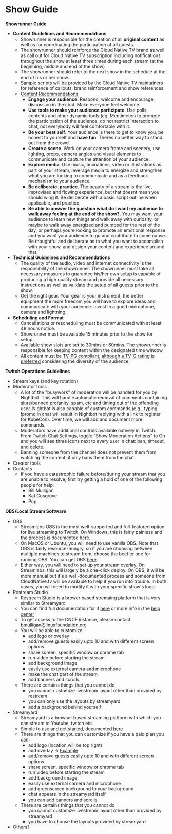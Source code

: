 # Show Guide

**Showrunner Guide**

*   **Content Guidelines and Recommendations**
    *   Showrunner is responsible for the creation of all **original content** as well as for coordinating the participation of all guests.
    *   The showrunner should reinforce the Cloud Native TV brand as well as call out for Cloud Native TV subscription including notifications throughout the show at least three times during each stream (at the beginning, middle and end of the show)
    *   The showrunner should refer to the next show in the schedule at the end of his or her show.
    *   Sample scripts will be provided by the Cloud Native TV maintainers for reference of callouts, brand reinforcement and show references.
    *   <span style="text-decoration:underline;">Content Recommendations</span>
        *   **Engage your audience**. Respond, welcome and encourage discussion in the chat. Make everyone feel welcome.
        *   **Use tools to make your audience participate**. Use polls, contents and other dynamic tools (eg. Mentimeter) to promote the participation of the audience, do not restrict interaction to chat, not everybody will feel comfortable with it.
        *   **Be your best self**. Your audience is there to get to know you, be honest to yourself and **have fun**. Theres no better way to stand out from the crowd.
        *   **Create a scene**. Work on your camera frame and scenery, use lighting, props, camera angles and visual elements to communicate and capture the attention of your audience.
        *   **Explore media**. Use music, animations, video or illustrations as part of your stream, leverage media to energize and strengthen what you are looking to communicate and as a feedback mechanism to your audience.
        *   **Be deliberate, practice**. The beauty of a stream is the live, improvised and flowing experience, but that doesnt mean you should wing it. Be deliberate with a basic script outline when applicable, and practice.
        *   **Be able to answer the question what do I want my audience to walk away feeling at the end of the show?**. You may want your audience to learn new things and walk away with curiosity, or maybe  to walk away energized and pumped for the rest of the day, or perhaps youre looking to promote an emotional response and you want your audience to go and contribute to some cause. Be thoughtful and deliberate as to what you want to accomplish with your show, and design your content and experience around that.
*   **Technical Guidelines and Recommendations**
    *   The quality of the audio, video and internet connectivity is the responsibility of the showrunner. The showrunner must take all necessary measures to guarantee his/her own setup is capable of producing a high quality stream and provide all necessary instructions as well as validate the setup of all guests prior to the show.
    *   Get the right gear. Your gear is your instrument, the better equipment the more freedom you will have to explore ideas and communicate with your audience. Invest in a good microphone, camera and lightning.
*   **Scheduling and Format**
    *   Cancellations or rescheduling must be communicated with at least 48 hours notice.
    *   Showrunner must be available 15 minutes prior to the show for setup.
    *   Available show slots are set to 30mins or 60mins. The showrunner is responsible for keeping content within the designated time window.
    *   All content must be [TV-PG compliant, although a TV-G rating is preferred](https://rating-system.fandom.com/wiki/TV_Parental_Guidelines) considering the diversity of the audience. 

**Twitch Operations Guidelines**

- Stream keys (and key rotation)
- Moderator tools
  - A lot of the &quot;busywork&quot; of moderation will be handled for you by Nightbot. This will handle automatic removal of comments containing slurs/banned profanity, spam, etc and timing out of the offending user. Nightbot is also capable of custom commands (e.g., typing !promo in chat will result in Nightbot replying with a link to register for KubeCon). Over time, we will add and document more commands.
  - Moderators have additional controls available natively in Twitch. From Twitch Chat Settings, toggle &quot;Show Moderation Actions&quot; to On and you will see three icons next to every user in chat: ban, timeout, and delete.
  - Banning someone from the channel does not prevent them from watching the content; it only bans them from the chat.
- Creator tools
- Contacts
  - If you have a catastrophic failure before/during your stream that you are unable to resolve, first try getting a hold of one of the following people for help:
    - Bill Mulligan
    - Kat Cosgrove
    - Pop

**OBS/Local Stream Software**

- OBS
  - Streamlabs OBS is the most well-supported and full-featured option for live streaming to Twitch. On Windows, this is fairly painless and the process is documented [here](https://streamlabs.com/content-hub/post/getting-started-with-streamlabs-obs).
  - On MacOS or Ubuntu, you will need to use vanilla OBS. Note that OBS is fairly resource-hungry, so if you are choosing between multiple machines to stream from, choose the beefier one for running OBS. You can get OBS [here](https://obsproject.com/)
  - Either way, you will need to set up your stream overlay. On Streamlabs, this will largely be a one-click deploy. On OBS, it will be more manual but it&#39;s a well-documented process and someone from CloudNative.tv will be available to help if you run into trouble. In both cases, you will need to modify it with your specific show&#39;s logo.
- Restream Studio
  - Restream Studio is a brower based stremaing platform that is very similar to Streamyard
  - You can find full documentation for it [here](https://restream.io/blog/restream-studio-everything-you-need-to-know/) or more info in the [help center](https://support.restream.io/en/collections/1623532-restream-studio)
  - To get access to the CNCF instance, please contact bmulligan@linuxfoundation.org
  - You will be able to customize:
    -  add logo or overlay
    -  add/remove guests easily upto 10 and with different screen options 
    -  share screen, specific window or chrome tab
    -  run video before starting the stream
    -  add background image 
    -  easily use external camera and microphone
    -  make the chat part of the stream
    -  add banners and scrolls
  - There are certains things that you cannot do 
    - you cannot customize livestream layout other than provided by restream
    - you can only use the layouts by streamyard
    - add a background behind yourself
- Streamyard
  - Streamyard is a browser based streaming platform with which you can stream to Youtube, twitch etc. 
  - Simple to use and get started, documented [here](https://streamyard.com/resources/docs/getting-started/)
  - There are things that you can customize if you have a paid plan you can:
    -  add logo (location will be top right)
    -  add overlay -> [Example](https://streamertemplates.com/)
    -  add/remove guests easily upto 10 and with different screen options 
    -  share screen, specific window or chrome tab
    -  run video before starting the stream
    -  add background image 
    -  easily use external camera and microphone
    -  add greenscreen background to your background 
    -  chat appears in the streamyard itself
    -  you can add banners and scrolls 
  - There are certains things that you cannot do 
    - you cannot customize livestream layout other than provided by streamyard
    - you have to choose the layouts provided by streamyard
- Others?

